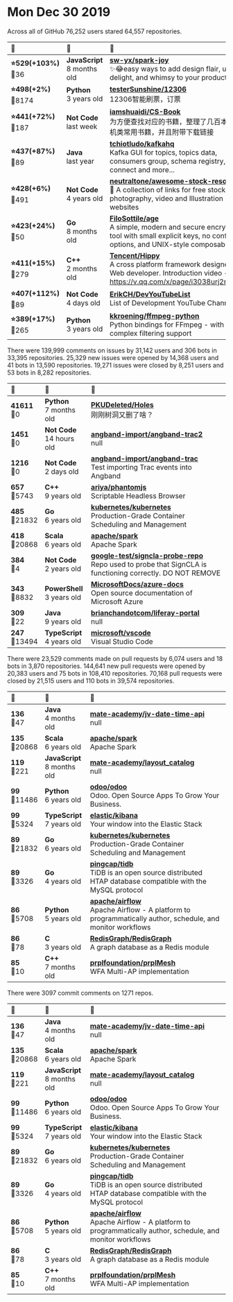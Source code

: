 # Mon Dec 30 2019

Across all of GitHub 76,252 users stared 
64,557 repositories. 

| :page_with_curl: | :calendar: | :page_with_curl: |
| :--- | :--- | :--- |
| **:star:529(+103%)**<br>:twisted_rightwards_arrows:36 | **JavaScript**<br>8 months old | **[sw-yx/spark-joy](https://github.com/sw-yx/spark-joy)**<br>✨😂easy ways to add design flair, user delight, and whimsy to your product. |
| **:star:498(+2%)**<br>:twisted_rightwards_arrows:8174 | **Python**<br>3 years old | **[testerSunshine/12306](https://github.com/testerSunshine/12306)**<br>12306智能刷票，订票 |
| **:star:441(+72%)**<br>:twisted_rightwards_arrows:187 | **Not Code**<br>last week | **[iamshuaidi/CS-Book](https://github.com/iamshuaidi/CS-Book)**<br>为方便查找对应的书籍，整理了几百本计算机类常用书籍，并且附带下载链接 |
| **:star:437(+87%)**<br>:twisted_rightwards_arrows:89 | **Java**<br>last year | **[tchiotludo/kafkahq](https://github.com/tchiotludo/kafkahq)**<br>Kafka GUI for topics, topics data, consumers group, schema registry, connect and more... |
| **:star:428(+6%)**<br>:twisted_rightwards_arrows:491 | **Not Code**<br>4 years old | **[neutraltone/awesome-stock-resources](https://github.com/neutraltone/awesome-stock-resources)**<br>:city_sunrise: A collection of links for free stock photography, video and Illustration websites |
| **:star:423(+24%)**<br>:twisted_rightwards_arrows:50 | **Go**<br>8 months old | **[FiloSottile/age](https://github.com/FiloSottile/age)**<br>A simple, modern and secure encryption tool with small explicit keys, no config options, and UNIX-style composability. |
| **:star:411(+15%)**<br>:twisted_rightwards_arrows:279 | **C++**<br>2 months old | **[Tencent/Hippy](https://github.com/Tencent/Hippy)**<br>A cross platform framework designed for Web developer. Introduction video - https://v.qq.com/x/page/i3038urj2mt.html |
| **:star:407(+112%)**<br>:twisted_rightwards_arrows:89 | **Not Code**<br>4 days old | **[ErikCH/DevYouTubeList](https://github.com/ErikCH/DevYouTubeList)**<br>List of Development YouTube Channels |
| **:star:389(+17%)**<br>:twisted_rightwards_arrows:265 | **Python**<br>3 years old | **[kkroening/ffmpeg-python](https://github.com/kkroening/ffmpeg-python)**<br>Python bindings for FFmpeg - with complex filtering support |

There were 139,999 comments on issues by 31,142 users and 306 bots in 33,395 repositories.
25,329 new issues were opened by 14,368 users and 41 bots in 13,590 repositories.
19,271 issues were closed by 8,251 users and 53 bots in 8,282 repositories.

| :speech_balloon: | :calendar: | :page_with_curl: |
| :--- | :--- | :--- |
| **41611**<br>:twisted_rightwards_arrows:0 | **Python**<br>7 months old | **[PKUDeleted/Holes](https://github.com/PKUDeleted/Holes)**<br>刚刚树洞又删了啥？ |
| **1451**<br>:twisted_rightwards_arrows:0 | **Not Code**<br>14 hours old | **[angband-import/angband-trac2](https://github.com/angband-import/angband-trac2)**<br>null |
| **1216**<br>:twisted_rightwards_arrows:0 | **Not Code**<br>2 days old | **[angband-import/angband-trac](https://github.com/angband-import/angband-trac)**<br>Test importing Trac events into Angband |
| **657**<br>:twisted_rightwards_arrows:5743 | **C++**<br>9 years old | **[ariya/phantomjs](https://github.com/ariya/phantomjs)**<br>Scriptable Headless Browser |
| **485**<br>:twisted_rightwards_arrows:21832 | **Go**<br>6 years old | **[kubernetes/kubernetes](https://github.com/kubernetes/kubernetes)**<br>Production-Grade Container Scheduling and Management |
| **418**<br>:twisted_rightwards_arrows:20868 | **Scala**<br>6 years old | **[apache/spark](https://github.com/apache/spark)**<br>Apache Spark |
| **384**<br>:twisted_rightwards_arrows:4 | **Not Code**<br>2 years old | **[google-test/signcla-probe-repo](https://github.com/google-test/signcla-probe-repo)**<br>Repo used to probe that SignCLA is functioning correctly.  DO NOT REMOVE |
| **343**<br>:twisted_rightwards_arrows:8832 | **PowerShell**<br>3 years old | **[MicrosoftDocs/azure-docs](https://github.com/MicrosoftDocs/azure-docs)**<br>Open source documentation of Microsoft Azure |
| **309**<br>:twisted_rightwards_arrows:22 | **Java**<br>9 years old | **[brianchandotcom/liferay-portal](https://github.com/brianchandotcom/liferay-portal)**<br>null |
| **247**<br>:twisted_rightwards_arrows:13494 | **TypeScript**<br>4 years old | **[microsoft/vscode](https://github.com/microsoft/vscode)**<br>Visual Studio Code |

There were 23,529 comments made on pull requests by 6,074 users and 18 bots in 3,870 repositories.
144,641 new pull requests were opened by 20,383 users and 75 bots in 108,410 repositories.
70,168 pull requests were closed by 21,515 users and 110 bots in 39,574 repositories.

| :speech_balloon: | :calendar: | :page_with_curl: |
| :--- | :--- | :--- |
| **136**<br>:twisted_rightwards_arrows:47 | **Java**<br>4 months old | **[mate-academy/jv-date-time-api](https://github.com/mate-academy/jv-date-time-api)**<br>null |
| **135**<br>:twisted_rightwards_arrows:20868 | **Scala**<br>6 years old | **[apache/spark](https://github.com/apache/spark)**<br>Apache Spark |
| **119**<br>:twisted_rightwards_arrows:221 | **JavaScript**<br>8 months old | **[mate-academy/layout_catalog](https://github.com/mate-academy/layout_catalog)**<br>null |
| **99**<br>:twisted_rightwards_arrows:11486 | **Python**<br>6 years old | **[odoo/odoo](https://github.com/odoo/odoo)**<br>Odoo. Open Source Apps To Grow Your Business. |
| **99**<br>:twisted_rightwards_arrows:5324 | **TypeScript**<br>7 years old | **[elastic/kibana](https://github.com/elastic/kibana)**<br>Your window into the Elastic Stack |
| **89**<br>:twisted_rightwards_arrows:21832 | **Go**<br>6 years old | **[kubernetes/kubernetes](https://github.com/kubernetes/kubernetes)**<br>Production-Grade Container Scheduling and Management |
| **89**<br>:twisted_rightwards_arrows:3326 | **Go**<br>4 years old | **[pingcap/tidb](https://github.com/pingcap/tidb)**<br>TiDB is an open source distributed HTAP database compatible with the MySQL protocol  |
| **86**<br>:twisted_rightwards_arrows:5708 | **Python**<br>5 years old | **[apache/airflow](https://github.com/apache/airflow)**<br>Apache Airflow - A platform to programmatically author, schedule, and monitor workflows |
| **86**<br>:twisted_rightwards_arrows:78 | **C**<br>3 years old | **[RedisGraph/RedisGraph](https://github.com/RedisGraph/RedisGraph)**<br>A graph database as a Redis module |
| **85**<br>:twisted_rightwards_arrows:10 | **C++**<br>7 months old | **[prplfoundation/prplMesh](https://github.com/prplfoundation/prplMesh)**<br>WFA Multi-AP implementation |

There were 3097 commit comments on 1271 repos.

| :speech_balloon: | :calendar: | :page_with_curl: |
| :--- | :--- | :--- |
| **136**<br>:twisted_rightwards_arrows:47 | **Java**<br>4 months old | **[mate-academy/jv-date-time-api](https://github.com/mate-academy/jv-date-time-api)**<br>null |
| **135**<br>:twisted_rightwards_arrows:20868 | **Scala**<br>6 years old | **[apache/spark](https://github.com/apache/spark)**<br>Apache Spark |
| **119**<br>:twisted_rightwards_arrows:221 | **JavaScript**<br>8 months old | **[mate-academy/layout_catalog](https://github.com/mate-academy/layout_catalog)**<br>null |
| **99**<br>:twisted_rightwards_arrows:11486 | **Python**<br>6 years old | **[odoo/odoo](https://github.com/odoo/odoo)**<br>Odoo. Open Source Apps To Grow Your Business. |
| **99**<br>:twisted_rightwards_arrows:5324 | **TypeScript**<br>7 years old | **[elastic/kibana](https://github.com/elastic/kibana)**<br>Your window into the Elastic Stack |
| **89**<br>:twisted_rightwards_arrows:21832 | **Go**<br>6 years old | **[kubernetes/kubernetes](https://github.com/kubernetes/kubernetes)**<br>Production-Grade Container Scheduling and Management |
| **89**<br>:twisted_rightwards_arrows:3326 | **Go**<br>4 years old | **[pingcap/tidb](https://github.com/pingcap/tidb)**<br>TiDB is an open source distributed HTAP database compatible with the MySQL protocol  |
| **86**<br>:twisted_rightwards_arrows:5708 | **Python**<br>5 years old | **[apache/airflow](https://github.com/apache/airflow)**<br>Apache Airflow - A platform to programmatically author, schedule, and monitor workflows |
| **86**<br>:twisted_rightwards_arrows:78 | **C**<br>3 years old | **[RedisGraph/RedisGraph](https://github.com/RedisGraph/RedisGraph)**<br>A graph database as a Redis module |
| **85**<br>:twisted_rightwards_arrows:10 | **C++**<br>7 months old | **[prplfoundation/prplMesh](https://github.com/prplfoundation/prplMesh)**<br>WFA Multi-AP implementation |

